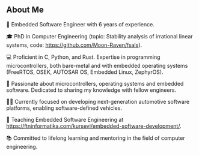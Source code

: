 ## About Me

🔧 Embedded Software Engineer with 6 years of experience.

🎓 PhD in Computer Engineering (topic: Stability analysis of irrational linear systems, code: https://github.com/Moon-Raven/fsals).

💻 Proficient in C, Python, and Rust. Expertise in programming microcontrollers, both bare-metal and with embedded operating systems (FreeRTOS, OSEK, AUTOSAR OS, Embedded Linux, ZephyrOS).

🚀 Passionate about microcontrollers, operating systems and embedded software. Dedicated to sharing my knowledge with fellow engineers.

👨‍💻 Currently focused on developing next-generation automotive software platforms, enabling software-defined vehicles.

🌱 Teaching Embedded Software Engineering at https://ftninformatika.com/kursevi/embedded-software-development/.

📚 Committed to lifelong learning and mentoring in the field of computer engineering.
